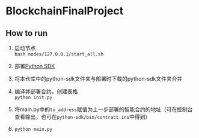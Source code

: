 # BlockchainFinalProject

## How to run
1. 启动节点   
   `bash nodes/127.0.0.1/start_all.sh`
   
2. 部署[Python SDK](https://github.com/FISCO-BCOS/python-sdk)
   
3. 将本仓库中的python-sdk文件夹与部署时下载的python-sdk文件夹合并

4. 编译并部署合约，创建表格  
   `python init.py`
   
5. 将main.py中的`to_address`赋值为上一步部署的智能合约的地址（可在控制台查看输出，也可在`python-sdk/bin/contract.ini`中得到）

6. `python main.py`
